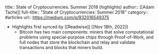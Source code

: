 title:: State of Cryptocurrencies: Summer 2018 (highlights)
author:: [[Adam Taché]]
full-title:: "State of Cryptocurrencies: Summer 2018"
category:: #articles
url:: https://medium.com/p/932016549375

- Highlights first synced by [[Readwise]] [[Nov 18th, 2022]]
	- Bitcoin has two main components: miners that solve computational problems using special-purpose chips through Proof-of-Work, and full nodes that store the blockchain and relay and validate transactions and blocks that miners build.
